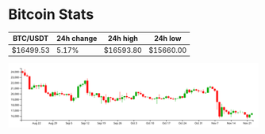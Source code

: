 # Bitcoin Stats

BTC/USDT|24h change|24h high|24h low|
|---|---|---|---|
|$16499.53|5.17%|$16593.80|$15660.00|

<img src="./chart.svg">
